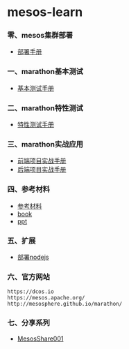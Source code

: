 # mesos-learn
<h3>零、mesos集群部署</h3>  

* [部署手册](deploy.md)

<h3>一、marathon基本测试</h3>  

* [基本测试手册](marathon-test/marathon-test.md)

<h3>二、marathon特性测试</h3>  

* [特性测试手册](marathon-test/marathon-test-f.md)

<h3>三、marathon实战应用</h3>  

* [前端项目实战手册](marathon-test/marathon-test-af.md)
* [后端项目实战手册](marathon-test/marathon-test-ab.md)

<h3>四、参考材料</h3>  

* [参考材料](marathon-test/reference/marterial)
* [book](marathon-test/reference/book)
* [ppt](marathon-test/reference/ppt)
<h3>五、扩展</h3>  

* [部署nodejs](marathon-test/ext/nodejs/nodejs.md)
<h3>六、官方网站</h3>  

```
https://dcos.io
https://mesos.apache.org/
http://mesosphere.github.io/marathon/
```

<h3>七、分享系列</h3>  

* [MesosShare001](share/share001/share001.md)